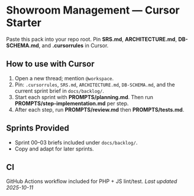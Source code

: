 # Showroom Management — Cursor Starter
Paste this pack into your repo root. Pin **SRS.md**, **ARCHITECTURE.md**, **DB-SCHEMA.md**, and **.cursorrules** in Cursor.

## How to use with Cursor
1. Open a new thread; mention `@workspace`.
2. Pin: `.cursorrules`, `SRS.md`, `ARCHITECTURE.md`, `DB-SCHEMA.md`, and the current sprint brief in `docs/backlog/`.
3. Start each sprint with **PROMPTS/planning.md**. Then run **PROMPTS/step-implementation.md** per step.
4. After each step, run **PROMPTS/review.md** then **PROMPTS/tests.md**.

## Sprints Provided
- Sprint 00–03 briefs included under `docs/backlog/`.
- Copy and adapt for later sprints.

## CI
GitHub Actions workflow included for PHP + JS lint/test.
_Last updated 2025-10-11_

